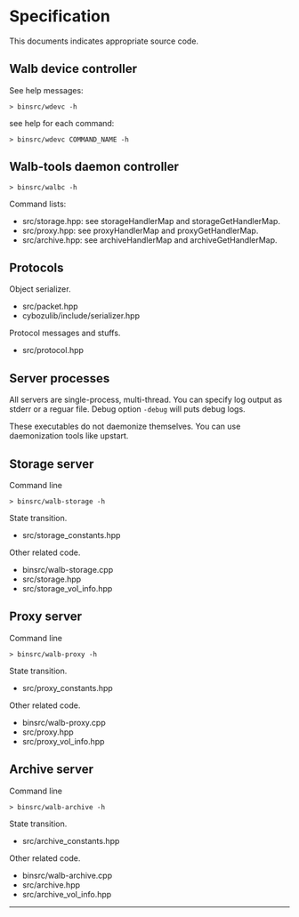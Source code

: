 # Specification

This documents indicates appropriate source code.

## Walb device controller

See help messages:
```
> binsrc/wdevc -h
```

see help for each command:
```
> binsrc/wdevc COMMAND_NAME -h
```

## Walb-tools daemon controller

```
> binsrc/walbc -h
```

Command lists:
- src/storage.hpp: see storageHandlerMap and storageGetHandlerMap.
- src/proxy.hpp: see proxyHandlerMap and proxyGetHandlerMap.
- src/archive.hpp: see archiveHandlerMap and archiveGetHandlerMap.

## Protocols

Object serializer.
- src/packet.hpp
- cybozulib/include/serializer.hpp

Protocol messages and stuffs.
- src/protocol.hpp

## Server processes

All servers are single-process, multi-thread.
You can specify log output as stderr or a reguar file.
Debug option `-debug` will puts debug logs.

These executables do not daemonize themselves.
You can use daemonization tools like upstart.

## Storage server

Command line
```
> binsrc/walb-storage -h
```

State transition.

- src/storage_constants.hpp

Other related code.

- binsrc/walb-storage.cpp
- src/storage.hpp
- src/storage_vol_info.hpp

## Proxy server

Command line
```
> binsrc/walb-proxy -h
```

State transition.

- src/proxy_constants.hpp

Other related code.

- binsrc/walb-proxy.cpp
- src/proxy.hpp
- src/proxy_vol_info.hpp

## Archive server

Command line
```
> binsrc/walb-archive -h
```

State transition.

- src/archive_constants.hpp

Other related code.

- binsrc/walb-archive.cpp
- src/archive.hpp
- src/archive_vol_info.hpp

-----
